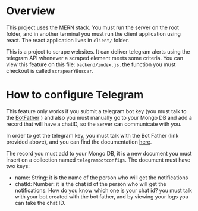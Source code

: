 # Overview

This project uses the MERN stack. You must run the server on the root folder, and in another terminal you must run the client application using react.
The react application lives in `client/` folder.

This is a project to scrape websites. It can deliver telegram alerts using the telegram API whenever a scraped element meets some criteria. You can view
this feature on this file: `backend/index.js`, the function you must checkout is called `scrapearYBuscar`.

# How to configure Telegram

This feature only works if you submit a telegram 
bot key (you must talk to the [BotFather](https://telegram.me/botfather) ) and also you must manually go to your Mongo DB and add a record that will have 
a chatID, so the server can communicate with you.

In order to get the telegram key, you must talk with the Bot Father (link provided above), and you can find
the documentation [here](https://core.telegram.org/bots).

The record you must add to your Mongo DB, it is a new document you must insert on a collection named `telegrambotconfigs`. The document must have two keys:
- name: String: it is the name of the person who will get the notifications
- chatId: Number: it is the chat id of the person who will get the notifications. How do you know which one is your chat id? you must talk with your bot
  created with the bot father, and by viewing your logs you can take the chat ID.


